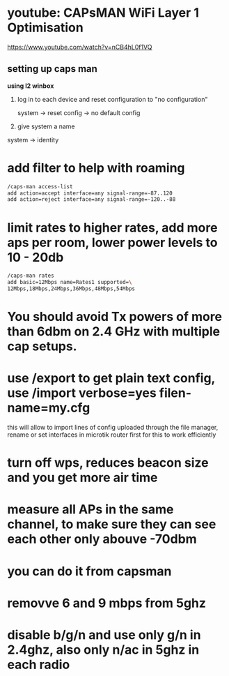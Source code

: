 # youtube: CAPsMAN WiFi Layer 1 Optimisation

https://www.youtube.com/watch?v=nCB4hL0f1VQ

## setting up caps man

**using l2 winbox**

1. log in to each device and reset configuration to "no configuration"

   system -> reset config -> no default config

2. give system a name

system -> identity

# add filter to help with roaming

```bash
/caps-man access-list
add action=accept interface=any signal-range=-87..120
add action=reject interface=any signal-range=-120..-88
```

# limit rates to higher rates, add more aps per room, lower power levels to 10 - 20db

```bash
/caps-man rates
add basic=12Mbps name=Rates1 supported=\
12Mbps,18Mbps,24Mbps,36Mbps,48Mbps,54Mbps
```

# You should avoid Tx powers of more than 6dbm on 2.4 GHz with multiple cap setups.

# use /export to get plain text config, use /import verbose=yes filen-name=my.cfg

this will allow to import lines of config uploaded through the file manager, rename or set interfaces
in microtik router first for this to work efficiently

# turn off wps, reduces beacon size and you get more air time

# measure all APs in the same channel, to make sure they can see each other only abouve -70dbm

# you can do it from capsman

# removve 6 and 9 mbps from 5ghz

# disable b/g/n and use only g/n in 2.4ghz, also only n/ac in 5ghz in each radio
